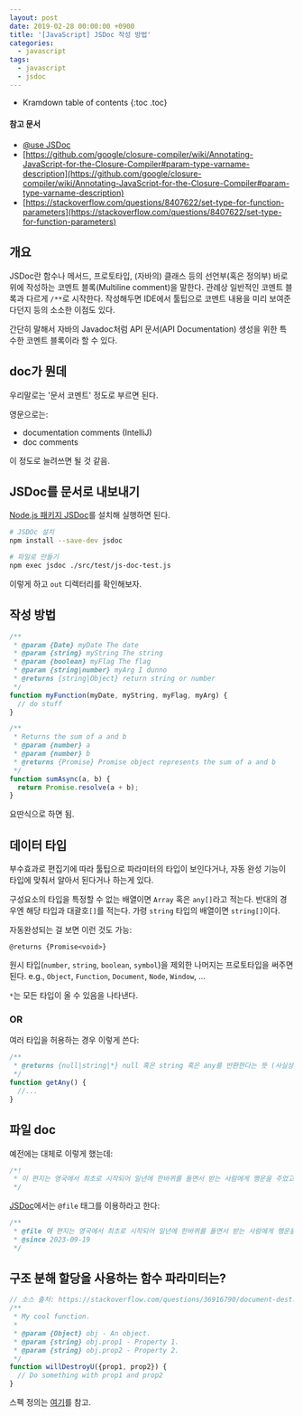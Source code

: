 ```yaml
---
layout: post
date: 2019-02-28 00:00:00 +0900
title: '[JavaScript] JSDoc 작성 방법'
categories:
  - javascript
tags:
  - javascript
  - jsdoc
---
```


* Kramdown table of contents
{:toc .toc}

#### 참고 문서

- [@use JSDoc](https://jsdoc.app/)
- [https://github.com/google/closure-compiler/wiki/Annotating-JavaScript-for-the-Closure-Compiler#param-type-varname-description](https://github.com/google/closure-compiler/wiki/Annotating-JavaScript-for-the-Closure-Compiler#param-type-varname-description)
- [https://stackoverflow.com/questions/8407622/set-type-for-function-parameters](https://stackoverflow.com/questions/8407622/set-type-for-function-parameters)


## 개요

JSDoc란 함수나 메서드, 프로토타입, (자바의) 클래스 등의 선언부(혹은 정의부) 바로 위에 작성하는 코멘트 블록(Multiline comment)을 말한다. 관례상 일반적인 코멘트 블록과 다르게 `/**`로 시작한다. 작성해두면 IDE에서 툴팁으로 코멘트 내용을 미리 보여준다던지 등의 소소한 이점도 있다.

간단히 말해서 자바의 Javadoc처럼 API 문서(API Documentation) 생성을 위한 특수한 코멘트 블록이라 할 수 있다.


## doc가 뭔데

우리말로는 '문서 코멘트' 정도로 부르면 된다.

영문으로는:

- documentation comments (IntelliJ)
- doc comments

이 정도로 늘려쓰면 될 것 같음.


## JSDoc를 문서로 내보내기

[Node.js 패키지 JSDoc](https://github.com/jsdoc/jsdoc)를 설치해 실행하면 된다.

```bash
# JSDOc 설치
npm install --save-dev jsdoc

# 파일로 만들기
npm exec jsdoc ./src/test/js-doc-test.js
```

이렇게 하고 `out` 디렉터리를 확인해보자.


## 작성 방법

```js
/**
 * @param {Date} myDate The date
 * @param {string} myString The string
 * @param {boolean} myFlag The flag
 * @param {string|number} myArg I dunno
 * @returns {string|Object} return string or number
 */
function myFunction(myDate, myString, myFlag, myArg) {
  // do stuff
}

/**
 * Returns the sum of a and b
 * @param {number} a
 * @param {number} b
 * @returns {Promise} Promise object represents the sum of a and b
 */
function sumAsync(a, b) {
  return Promise.resolve(a + b);
}
```

요딴식으로 하면 됨.


## 데이터 타입

부수효과로 편집기에 따라 툴팁으로 파라미터의 타입이 보인다거나, 자동 완성 기능이 타입에 맞춰서 알아서 된다거나 하는게 있다.

구성요소의 타입을 특정할 수 없는 배열이면 `Array` 혹은 `any[]`라고 적는다. 반대의 경우엔 해당 타입과 대괄호`[]`를 적는다. 가령 `string` 타입의 배열이면 `string[]`이다.

자동완성되는 걸 보면 이런 것도 가능:

```
@returns {Promise<void>}
```

원시 타입(`number`, `string`, `boolean`, `symbol`)을 제외한 나머지는 프로토타입을 써주면 된다. e.g., `Object`, `Function`, `Document`, `Node`, `Window`, ...

`*`는 모든 타입이 올 수 있음을 나타낸다.

### OR

여러 타입을 허용하는 경우 이렇게 쓴다:

```js
/**
 * @returns {null|string|*} null 혹은 string 혹은 any를 반환한다는 뜻 (사실상 쓰나마나다 🤭)
 */
function getAny() {
  //... 
}
```


## 파일 doc

예전에는 대체로 이렇게 했는데:

```js
/*!
 * 이 편지는 영국에서 최초로 시작되어 일년에 한바퀴를 돌면서 받는 사람에게 행운을 주었고...
 */
```

[JSDoc](https://jsdoc.app/tags-file.html)에서는 `@file` 태그를 이용하라고 한다:

```js
/**
 * @file 이 편지는 영국에서 최초로 시작되어 일년에 한바퀴를 돌면서 받는 사람에게 행운을 주었고...
 * @since 2023-09-19
 */
```


## 구조 분해 할당을 사용하는 함수 파라미터는?

```js
// 소스 출처: https://stackoverflow.com/questions/36916790/document-destructured-function-parameter-in-jsdoc
/**
 * My cool function.
 *
 * @param {Object} obj - An object.
 * @param {string} obj.prop1 - Property 1.
 * @param {string} obj.prop2 - Property 2.
 */
function willDestroyU({prop1, prop2}) {
  // Do something with prop1 and prop2
}
```

스펙 정의는 [여기](https://jsdoc.app/tags-param.html#parameters-with-properties)를 참고.
